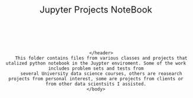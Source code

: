 <!DOCTYPE html>
<html lang="en">
    <head>
        <header style="font-size: x-large;">
            Jupyter Projects NoteBook
        </header>
    </head>
    <body>
        <header>

        </header>
        This folder contains files from various classes and projects that utalized python notebook in the Juypter enviroment. Some of the work includes problem sets and tests from
        several University data science courses, others are reasearch projects from personal interest, some are projects from clients or from other data scientsits I assisted.
    </body>
</html>

